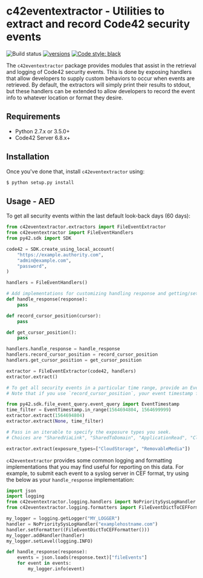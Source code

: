 # c42eventextractor - Utilities to extract and record Code42 security events

![Build status](https://github.com/code42/security-event-extractor/workflows/build/badge.svg)
[![versions](https://img.shields.io/pypi/pyversions/c42eventextractor.svg)](https://pypi.org/project/c42eventextractor/)
[![Code style: black](https://img.shields.io/badge/code%20style-black-000000.svg)](https://github.com/psf/black)

The `c42eventextractor` package provides modules that assist in the retrieval and logging of Code42 security events.
This is done by exposing handlers that allow developers to supply custom behaviors to occur when events are retrieved.
By default, the extractors will simply print their results to stdout, but these handlers can be extended to allow developers
to record the event info to whatever location or format they desire.

## Requirements

- Python 2.7.x or 3.5.0+
- Code42 Server 6.8.x+

## Installation

Once you've done that, install `c42eventextractor` using:

```bash
$ python setup.py install
```

## Usage - AED

To get all security events within the last default look-back days (60 days):

```python
from c42eventextractor.extractors import FileEventExtractor
from c42eventextractor import FileEventHandlers
from py42.sdk import SDK

code42 = SDK.create_using_local_account(
    "https://example.authority.com",
    "admin@example.com",
    "password",
)

handlers = FileEventHandlers()

# Add implementations for customizing handling response and getting/setting insertion timestamp cursors:
def handle_response(response):
    pass

def record_cursor_position(cursor):
    pass

def get_cursor_position():
    pass

handlers.handle_response = handle_response
handlers.record_cursor_position = record_cursor_position
handlers.get_cursor_position = get_cursor_position

extractor = FileEventExtractor(code42, handlers)
extractor.extract()

# To get all security events in a particular time range, provide an EventTimestamp filter.
# Note that if you use `record_cursor_position`, your event timestamp filter may not apply.

from py42.sdk.file_event_query.event_query import EventTimestamp
time_filter = EventTimestamp.in_range(1564694804, 1564699999)
extractor.extract(1564694804)
extractor.extract(None, time_filter)

# Pass in an iterable to specify the exposure types you seek.
# Choices are "SharedViaLink", "SharedToDomain", "ApplicationRead", "CloudStorage", "RemovableMedia", and "IsPublic".

extractor.extract(exposure_types=["CloudStorage", "RemovableMedia"])
```

`c42eventextractor` provides some common logging and formatting implementations that you may find useful for reporting on this data.
For example, to submit each event to a syslog server in CEF format, try using the below as your `handle_response` implementation:

```python
import json
import logging
from c42eventextractor.logging.handlers import NoPrioritySysLogHandler
from c42eventextractor.logging.formatters import FileEventDictToCEFFormatter

my_logger = logging.getLogger("MY_LOGGER")
handler = NoPrioritySysLogHandler("examplehostname.com")
handler.setFormatter((FileEventDictToCEFFormatter()))
my_logger.addHandler(handler)
my_logger.setLevel(logging.INFO)

def handle_response(response):
    events = json.loads(response.text)["fileEvents"]
    for event in events:
        my_logger.info(event)
```
